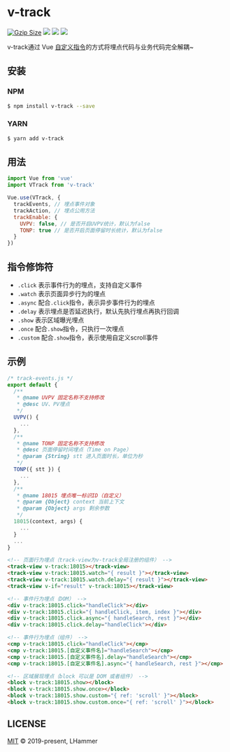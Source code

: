 # v-track

<a href="https://unpkg.com/v-track/dist/v-track.min.js"><img src="https://img.badgesize.io/https://unpkg.com/v-track/dist/v-track.min.js?compression=gzip&style=flat-square" alt="Gzip Size" /></a>
<a href="https://www.npmjs.com/package/v-track"><img src="https://img.shields.io/npm/v/v-track.svg?colorB=brightgreen&style=flat-square"></a>
<a href="https://github.com/facebook/jest"><img src="https://img.shields.io/badge/tested_with-jest-99424f.svg?style=flat-square"></a>
<a href="http://hits.dwyl.io/l-hammer/v-track" alt="hit count"><img src="http://hits.dwyl.io/l-hammer/v-track.svg" /></a>

v-track通过 Vue [自定义指令](https://cn.vuejs.org/v2/guide/custom-directive.html)的方式将埋点代码与业务代码完全解耦~

## 安装

### NPM

```bash
$ npm install v-track --save
```

### YARN

```bash
$ yarn add v-track
```

## 用法

```js
import Vue from 'vue'
import VTrack from 'v-track'

Vue.use(VTrack, {
  trackEvents, // 埋点事件对象
  trackAction, // 埋点公用方法
  trackEnable: {
    UVPV: false, // 是否开启UVPV统计，默认为false
    TONP: true // 是否开启页面停留时长统计，默认为false
  }
})
```

## 指令修饰符

- `.click` 表示事件行为的埋点，支持自定义事件
- `.watch` 表示页面异步行为的埋点
- `.async` 配合`.click`指令，表示异步事件行为的埋点
- `.delay` 表示埋点是否延迟执行，默认先执行埋点再执行回调
- `.show` 表示区域曝光埋点
- `.once` 配合`.show`指令，只执行一次埋点
- `.custom` 配合`.show`指令，表示使用自定义scroll事件

## 示例

```js
/* track-events.js */
export default {
  /**
   * @name UVPV 固定名称不支持修改
   * @desc UV、PV埋点
   */
  UVPV() {
    ...
  },
  /**
   * @name TONP 固定名称不支持修改
   * @desc 页面停留时间埋点（Time on Page）
   * @param {String} stt 进入页面时长，单位为秒
   */
  TONP({ stt }) {
    ...
  },
  /**
   * @name 18015 埋点唯一标识ID（自定义）
   * @param {Object} context 当前上下文
   * @param {Object} args 剩余参数
   */
  18015(context, args) {
    ...
  }
  ...
}
```

```HTML
<!-- 页面行为埋点（track-view为v-track全局注册的组件） -->
<track-view v-track:18015></track-view>
<track-view v-track:18015.watch="{ result }"></track-view>
<track-view v-track:18015.watch.delay="{ result }"></track-view>
<track-view v-if="result" v-track:18015></track-view>

<!-- 事件行为埋点（DOM） -->
<div v-track:18015.click="handleClick"></div>
<div v-track:18015.click="{ handleClick, item, index }"></div>
<div v-track:18015.click.async="{ handleSearch, rest }"></div>
<div v-track:18015.click.delay="handleClick"></div>

<!-- 事件行为埋点（组件） -->
<cmp v-track:18015.click="handleClick"></cmp>
<cmp v-track:18015.[自定义事件名]="handleSearch"></cmp>
<cmp v-track:18015.[自定义事件名].delay="handleSearch"></cmp>
<cmp v-track:18015.[自定义事件名].async="{ handleSearch, rest }"></cmp>

<!-- 区域展现埋点（block 可以是 DOM 或者组件） -->
<block v-track:18015.show></block>
<block v-track:18015.show.once></block>
<block v-track:18015.show.custom="{ ref: 'scroll' }"></block>
<block v-track:18015.show.custom.once="{ ref: 'scroll' }"></block>
```

## LICENSE

[MIT](https://github.com/l-hammer/v-track/blob/master/LICENSE) © 2019-present, LHammer
